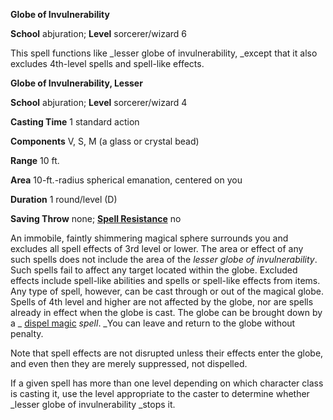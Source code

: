  **Globe of Invulnerability**

**School** abjuration; **Level** sorcerer/wizard 6

This spell functions like _lesser globe of invulnerability, _except that it also excludes 4th-level spells and spell-like effects.

**Globe of Invulnerability, Lesser**

**School** abjuration; **Level** sorcerer/wizard 4

**Casting Time** 1 standard action

**Components** V, S, M (a glass or crystal bead)

**Range** 10 ft.

**Area** 10-ft.-radius spherical emanation, centered on you

**Duration** 1 round/level (D)

**Saving Throw** none; **[Spell Resistance](../glossary.html#_spell-resistance)** no

An immobile, faintly shimmering magical sphere surrounds you and excludes all spell effects of 3rd level or lower. The area or effect of any such spells does not include the area of the _lesser globe of invulnerability_. Such spells fail to affect any target located within the globe. Excluded effects include spell-like abilities and spells or spell-like effects from items. Any type of spell, however, can be cast through or out of the magical globe. Spells of 4th level and higher are not affected by the globe, nor are spells already in effect when the globe is cast. The globe can be brought down by a _ [dispel magic](dispelMagic.html#_dispel-magic) _spell_. _You can leave and return to the globe without penalty.

Note that spell effects are not disrupted unless their effects enter the globe, and even then they are merely suppressed, not dispelled.

If a given spell has more than one level depending on which character class is casting it, use the level appropriate to the caster to determine whether _lesser globe of invulnerability _stops it.

